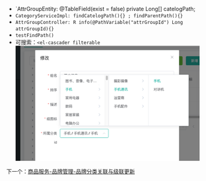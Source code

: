 - `AttrGroupEntity: @TableField(exist = false)  private Long[] catelogPath;
- `CategoryServiceImpl: findCatelogPath(){} ; findParentPath(){}`
- `AttrGroupController: R info(@PathVariable("attrGroupId") Long attrGroupId){}`
- `testFindPath()`
- 可搜索：`<el-cascader filterable`
![](BEFORE/附件/Pasted%20image%2020231125183448.png)

下一个：[商品服务-品牌管理-品牌分类关联与级联更新](商品服务-品牌管理-品牌分类关联与级联更新.md)
